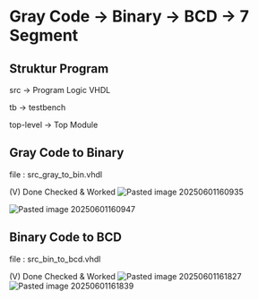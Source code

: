 # Gray Code -> Binary -> BCD -> 7 Segment

## Struktur Program
src -> Program Logic VHDL

tb -> testbench

top-level -> Top Module

## Gray Code to Binary
file : src_gray_to_bin.vhdl

(V) Done Checked & Worked
![Pasted image 20250601160935](https://github.com/user-attachments/assets/2acfd19a-6f1b-472c-819a-bbf759c66a3d)

![Pasted image 20250601160947](https://github.com/user-attachments/assets/03cc81d7-b1da-41b3-8be0-bd17ab855199)

## Binary Code to BCD
file : src_bin_to_bcd.vhdl

(V) Done Checked & Worked
![Pasted image 20250601161827](https://github.com/user-attachments/assets/f8470997-f8ba-4c7e-ae99-7481ec511873)
![Pasted image 20250601161839](https://github.com/user-attachments/assets/e2f85840-72cc-4fe3-9f15-86487c438be2)
